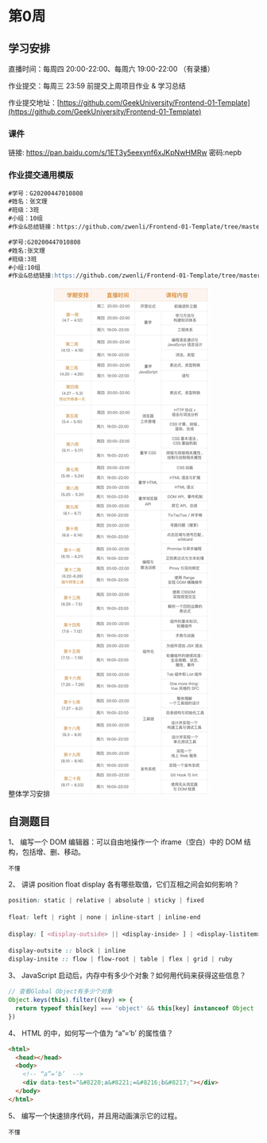# 第0周

## 学习安排

直播时间：每周四 20:00-22:00、每周六 19:00-22:00 （有录播）

作业提交：每周三 23:59 前提交上周项目作业 & 学习总结

作业提交地址：[https://github.com/GeekUniversity/Frontend-01-Template](https://github.com/GeekUniversity/Frontend-01-Template)

### 课件

链接: https://pan.baidu.com/s/1ET3y5eexynf6xJKpNwHMRw 密码:nepb

### 作业提交通用模版

```md
#学号：G20200447010808
#姓名：张文理
#班级：3班
#小组：10组
#作业&总结链接：https://github.com/zwenli/Frontend-01-Template/tree/master/week01
```

```md
#学号:G20200447010808
#姓名:张文理
#班级:3班
#小组:10组
#作业&总结链接:https://github.com/zwenli/Frontend-01-Template/tree/master/week01
```

整体学习安排
![整体学习安排](./整体学习安排.png)

## 自测题目

1、 编写一个 DOM 编辑器：可以自由地操作一个 iframe（空白）中的 DOM 结构，包括增、删、移动。

```
不懂
```

2、 讲讲 position float display 各有哪些取值，它们互相之间会如何影响？

```css
position: static | relative | absolute | sticky | fixed

float: left | right | none | inline-start | inline-end

display: [ <display-outside> || <display-inside> ] | <display-listitem> | <display-internal> | <display-box> | <display-legacy>

display-outsite :: block | inline
display-insite :: flow | flow-root | table | flex | grid | ruby
```

3、 JavaScript 启动后，内存中有多少个对象？如何用代码来获得这些信息？

```js
// 查看Global Object有多少个对象
Object.keys(this).filter((key) => {
  return typeof this[key] === 'object' && this[key] instanceof Object
})

```

4、 HTML 的中，如何写一个值为 “a”=‘b’ 的属性值？

```html
<html>
  <head></head>
  <body>
    <!-- “a”=‘b’  -->
    <div data-test="&#8220;a&#8221;=&#8216;b&#8217;"></div>
  </body>
</html>
```

5、 编写一个快速排序代码，并且用动画演示它的过程。

```
不懂
```

